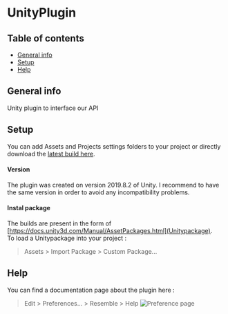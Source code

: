 # UnityPlugin

## Table of contents
* [General info](#general-info)
* [Setup](#setup)
* [Help](#help)

## General info
Unity plugin to interface our API
	
## Setup
You can add Assets and Projects settings folders to your project or directly download the [latest build here](Output/ResemblePlugin_19-02-20.unitypackage).
  
  
  
#### Version
The plugin was created on version 2019.8.2 of Unity. I recommend to have the same version in order to avoid any incompatibility problems.  
  
  
  
#### Instal package
The builds are present in the form of [https://docs.unity3d.com/Manual/AssetPackages.html](Unitypackage).  
To load a Unitypackage into your project :
> Assets > Import Package > Custom Package...
  
  
## Help
You can find a documentation page about the plugin here :
>  Edit > Preferences... > Resemble > Help
![Preference page](https://i.imgur.com/0jAWjOc.png?1)
